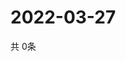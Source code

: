 # 2022-03-27
  共 0条

  <!-- BEGIN -->
  <!-- 最后更新时间Sun Mar 27 2022 10:05:09 GMT+0000 (Coordinated Universal Time) -->
  
  <!-- END -->
  
  
